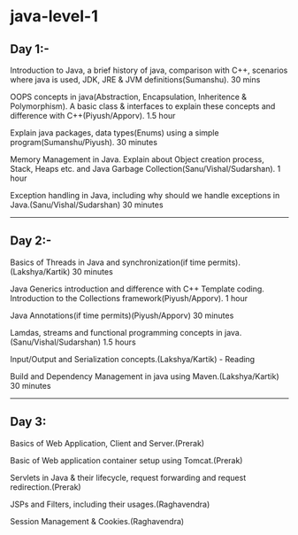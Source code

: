 ﻿# java-level-1
 
Day 1:-
------

Introduction to Java, a brief history of java, comparison with C++, scenarios where java is used, JDK, JRE & JVM definitions(Sumanshu). 30 mins

OOPS concepts in java(Abstraction, Encapsulation, Inheritence & Polymorphism). A basic class & interfaces to explain these concepts and difference with C++(Piyush/Apporv). 1.5 hour

Explain java packages, data types(Enums) using a simple program(Sumanshu/Piyush). 30 minutes

Memory Management in Java. Explain about Object creation process, Stack, Heaps etc. and Java Garbage Collection(Sanu/Vishal/Sudarshan). 1 hour 

Exception handling in Java, including why should we handle exceptions in Java.(Sanu/Vishal/Sudarshan) 30 minutes

----------------------------------------------------------------------------------

Day 2:-
-----

Basics of Threads in Java and synchronization(if time permits).(Lakshya/Kartik) 30 minutes

Java Generics introduction and difference with C++ Template coding. Introduction to the Collections framework(Piyush/Apporv). 1 hour

Java Annotations(if time permits)(Piyush/Apporv) 30  minutes

Lamdas, streams and functional programming concepts in java.(Sanu/Vishal/Sudarshan) 1.5 hours

Input/Output and Serialization concepts.(Lakshya/Kartik) - Reading

Build and Dependency Management in java using Maven.(Lakshya/Kartik) 30 minutes

----------------------------------------------------------------------------------
Day 3:
-----

Basics of Web Application, Client and Server.(Prerak)

Basic of Web application container setup using Tomcat.(Prerak)

Servlets in Java & their lifecycle, request forwarding and request redirection.(Prerak)

JSPs and Filters, including their usages.(Raghavendra)

Session Management & Cookies.(Raghavendra)
